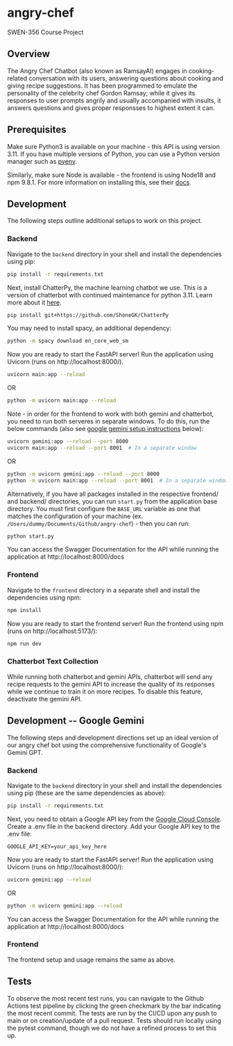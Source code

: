 # angry-chef

SWEN-356 Course Project

## Overview

The Angry Chef Chatbot (also known as RamsayAI) engages in cooking-related conversation with its users, answering questions about 
cooking and giving recipe suggestions. It has been programmed to emulate the personality of the celebrity chef Gordon Ramsay; while
it gives its responses to user prompts angrily and usually accompanied with insults, it answers questions and gives proper responsses
to highest extent it can.

## Prerequisites

Make sure Python3 is available on your machine - this API is using version 3.11. If you have multiple versions of
Python, you can use a Python version manager such as [pyenv](https://github.com/pyenv/pyenv).

Similarly, make sure Node is available - the frontend is using Node18 and npm 9.8.1. For more information on installing
this, see their [docs](https://docs.npmjs.com/downloading-and-installing-node-js-and-npm).

## Development

The following steps outline additional setups to work on this project.

### Backend

Navigate to the `backend` directory in your shell and install the dependencies using pip:

```bash
pip install -r requirements.txt
```

Next, install ChatterPy, the machine learning chatbot we use. This is a version of chatterbot with continued maintenance
for python 3.11. Learn more about it [here](https://github.com/ShoneGK/ChatterPy).

```bash
pip install git+https://github.com/ShoneGK/ChatterPy
```

You may need to install spacy, an additional dependency:

```bash
python -m spacy download en_core_web_sm
```

Now you are ready to start the FastAPI server! Run the application using Uvicorn (runs on http://localhost:8000/).

```bash
uvicorn main:app --reload
```
OR
```bash
python -m uvicorn main:app --reload
```

Note - in order for the frontend to work with both gemini and chatterbot, you need to run both serveres in separate
windows. To do this, run the below commands (also see [google gemini setup instructions](#development----google-gemini) below):

```bash
uvicorn gemini:app --reload --port 8000
uvicorn main:app --reload --port 8001  # In a separate window
```
OR
```bash
python -m uvicorn gemini:app --reload --port 8000
python -m uvicorn main:app --reload --port 8001  # In a separate window
```

Alternatively, if you have all packages installed in the respective frontend/ and backend/ directories, you can
run `start.py` from the application base directory. You must first configure the `BASE_URL` variable as one that matches
the configuration of your machine (ex. `/Users/dummy/Documents/Github/angry-chef`) - then you can run:

```bash
python start.py
```

You can access the Swagger Documentation for the API while running the application
at http://localhost:8000/docs

### Frontend

Navigate to the `frontend` directory in a separate shell and install the dependencies using npm:

```bash
npm install
```

Now you are ready to start the frontend server! Run the frontend using npm (runs on http://localhost:5173/):

```bash
npm run dev
```
### Chatterbot Text Collection

While running both chatterbot and gemini APIs, chatterbot will send any recipe requests to the gemini API to increase the 
quality of its responses while we continue to train it on more recipes. To disable this feature, deactivate the gemini API.

## Development -- Google Gemini

The following steps and development directions set up an ideal version of our angry chef bot using the comprehensive
functionality of Google's Gemini GPT.

### Backend

Navigate to the `backend` directory in your shell and install the dependencies using pip (these are the same
dependencies as above):

```bash
pip install -r requirements.txt
```

Next, you need to obtain a Google API key from
the [Google Cloud Console](https://makersuite.google.com/app/apikey). Create
a .env file in the backend directory.
Add your Google API key to the .env file:

```
GOOGLE_API_KEY=your_api_key_here
```

Now you are ready to start the FastAPI server! Run the application using Uvicorn (runs on http://localhost:8000/):

```bash
uvicorn gemini:app --reload
```
OR
```bash
python -m uvicorn gemini:app --reload
```

You can access the Swagger Documentation for the API while running the application
at http://localhost:8000/docs

### Frontend

The frontend setup and usage remains the same as above.

## Tests

To observe the most recent test runs, you can navigate to the Github Actions test pipeline by clicking the green checkmark
by the bar indicating the most recent commit. The tests are run by the CI/CD upon any push to main or on creation/update of
a pull request. Tests should run locally using the pytest command, though we do not have a refined process to set this up.
